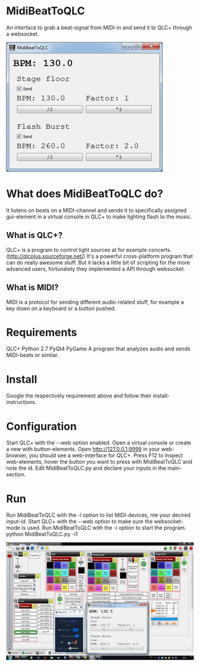 MidiBeatToQLC
=============
An interface to grab a beat-signal from MIDI-in and send it to QLC+ through a websocket.

![MidiBeatToQLC](https://raw.githubusercontent.com/TimGremalm/MidiBeatToQLC/master/MidiBeatToQLC_Screenshot1.png)

What does MidiBeatToQLC do?
===========================
It listens on beats on a MIDI-channel and sends it to specifically assigned gui-element in a virtual console in QLC+ to make lighting flash to the music.

What is QLC+?
-------------
QLC+ is a program to control light sources at for example concerts. (http://qlcplus.sourceforge.net/)
It's a powerful cross-platform program that can do really awesome stuff. But it lacks a little bit of scripting for the more advanced users, fortunately they implemented a API through websocket.

What is MIDI?
-------------
MIDI is a protocol for sending different audio-related stuff, for example a key down on a keyboard or a button pushed.

Requirements
============
QLC+
Python 2.7
PyQt4
PyGame
A program that analyzes audio and sends MIDI-beats or similar.

Install
=======
Google the respectively requirement above and follow their install-instructions.

Configuration
=============
Start QLC+ with the --web option enabled. Open a virtual console or create a new with button-elements.
Open http://127.0.0.1:9999 in your web-browser, you should see a web-interface for QLC+.
Press F12 to inspect web-elements, hover the button you want to press with MidiBeatToQLC and note the id.
Edit MidiBeatToQLC.py and declare your inputs in the main-section.

Run
===
Run MidiBeatToQLC with the -l option to list MIDI-devices, nte your decired input-id.
Start QLC+ with the --web option to make sure the websocket-mode is used.
Run MidiBeatToQLC with the -i option to start the program.
python MidiBeatToQLC.py -i1

![MidiBeatToQLC](https://raw.githubusercontent.com/TimGremalm/MidiBeatToQLC/master/MidiBeatToQLC_Screenshot2.png)

